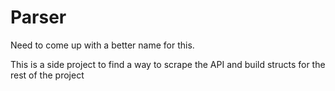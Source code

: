 # Parser
Need to come up with a better name for this.

This is a side project to find a way to scrape the API and build structs for the 
rest of the project


